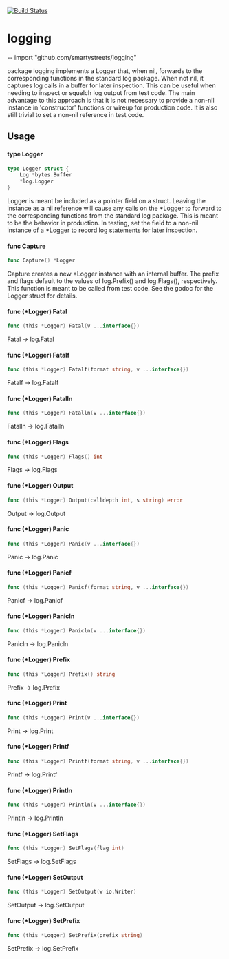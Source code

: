 [![Build Status](https://travis-ci.org/smartystreets/logging.svg?branch=master)](https://travis-ci.org/smartystreets/logging)

# logging
--
    import "github.com/smartystreets/logging"

package logging implements a Logger that, when nil, forwards to the
corresponding functions in the standard log package. When not nil, it captures
log calls in a buffer for later inspection. This can be useful when needing to
inspect or squelch log output from test code. The main advantage to this
approach is that it is not necessary to provide a non-nil instance in
'constructor' functions or wireup for production code. It is also still trivial
to set a non-nil reference in test code.

## Usage

#### type Logger

```go
type Logger struct {
	Log *bytes.Buffer
	*log.Logger
}
```

Logger is meant be included as a pointer field on a struct. Leaving the instance
as a nil reference will cause any calls on the *Logger to forward to the
corresponding functions from the standard log package. This is meant to be the
behavior in production. In testing, set the field to a non-nil instance of a
*Logger to record log statements for later inspection.

#### func  Capture

```go
func Capture() *Logger
```
Capture creates a new *Logger instance with an internal buffer. The prefix and
flags default to the values of log.Prefix() and log.Flags(), respectively. This
function is meant to be called from test code. See the godoc for the Logger
struct for details.

#### func (*Logger) Fatal

```go
func (this *Logger) Fatal(v ...interface{})
```
Fatal -> log.Fatal

#### func (*Logger) Fatalf

```go
func (this *Logger) Fatalf(format string, v ...interface{})
```
Fatalf -> log.Fatalf

#### func (*Logger) Fatalln

```go
func (this *Logger) Fatalln(v ...interface{})
```
Fatalln -> log.Fatalln

#### func (*Logger) Flags

```go
func (this *Logger) Flags() int
```
Flags -> log.Flags

#### func (*Logger) Output

```go
func (this *Logger) Output(calldepth int, s string) error
```
Output -> log.Output

#### func (*Logger) Panic

```go
func (this *Logger) Panic(v ...interface{})
```
Panic -> log.Panic

#### func (*Logger) Panicf

```go
func (this *Logger) Panicf(format string, v ...interface{})
```
Panicf -> log.Panicf

#### func (*Logger) Panicln

```go
func (this *Logger) Panicln(v ...interface{})
```
Panicln -> log.Panicln

#### func (*Logger) Prefix

```go
func (this *Logger) Prefix() string
```
Prefix -> log.Prefix

#### func (*Logger) Print

```go
func (this *Logger) Print(v ...interface{})
```
Print -> log.Print

#### func (*Logger) Printf

```go
func (this *Logger) Printf(format string, v ...interface{})
```
Printf -> log.Printf

#### func (*Logger) Println

```go
func (this *Logger) Println(v ...interface{})
```
Println -> log.Println

#### func (*Logger) SetFlags

```go
func (this *Logger) SetFlags(flag int)
```
SetFlags -> log.SetFlags

#### func (*Logger) SetOutput

```go
func (this *Logger) SetOutput(w io.Writer)
```
SetOutput -> log.SetOutput

#### func (*Logger) SetPrefix

```go
func (this *Logger) SetPrefix(prefix string)
```
SetPrefix -> log.SetPrefix
